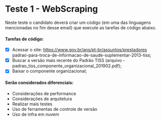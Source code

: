 # Teste 1 - WebScraping

Neste teste o candidato deverá criar um código (em uma das linguagens mencionadas no fim desse email) que execute as tarefas de código abaixo.

#### Tarefas de código:

- [x] Acessar o site: https://www.gov.br/ans/pt-br/assuntos/prestadores padrao-para-troca-de-informacao-de-saude-suplementar-2013-tiss;
- [x] Buscar a versão mais recente do Padrão TISS (arquivo - padrao_tiss_componente_organizacional_201902.pdf);
- [x] Baixar o componente organizacional;

#### Serão considerados diferenciais:
- Considerações de performance
- Considerações de arquitetura
- Realizar mais testes
- Uso de ferramentas de controle de versão
- Uso de infra em nuvem